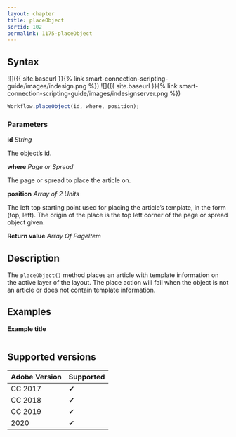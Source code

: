 ```yaml
---
layout: chapter
title: placeObject
sortid: 102
permalink: 1175-placeObject
---
```

## Syntax

![]({{ site.baseurl }}{% link smart-connection-scripting-guide/images/indesign.png %}) ![]({{ site.baseurl }}{% link smart-connection-scripting-guide/images/indesignserver.png %})
```javascript
Workflow.placeObject(id, where, position);
```

### Parameters

**id** *String*

The object’s id.

**where** *Page or Spread*

The page or spread to place the article on.

**position** *Array of 2 Units*

 The left top starting point used for placing the article’s template, in the form (top, left). The origin of the place is the top left corner of the page or spread object given.

**Return value** *Array Of PageItem*

## Description

The `placeObject()` method places an article with template information on the active layer of the layout. The place action will fail when the object is not an article or does not contain template information.

## Examples

**Example title**

```javascript

```

## Supported versions

| Adobe Version | Supported |
|---------------|-----------|
| CC 2017       | ✔         |
| CC 2018       | ✔         |
| CC 2019       | ✔         |
| 2020          | ✔         |
